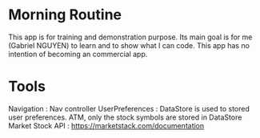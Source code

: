 # Morning Routine

This app is for training and demonstration purpose. Its main goal is for me (Gabriel NGUYEN) to learn and to show what I can code. 
This app has no intention of becoming an commercial app.

# Tools 

Navigation : Nav controller 
UserPreferences : DataStore is used to stored user preferences. ATM, only the stock symbols are stored in DataStore
Market Stock API : https://marketstack.com/documentation
